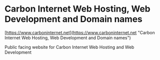 # Carbon Internet Web Hosting, Web Development and Domain names

[https://www.carboninternet.net](https://www.carboninternet.net "Carbon Internet Web Hosting, Web Development and Domain names")

Public facing website for Carbon Internet Web Hosting and Web Development
